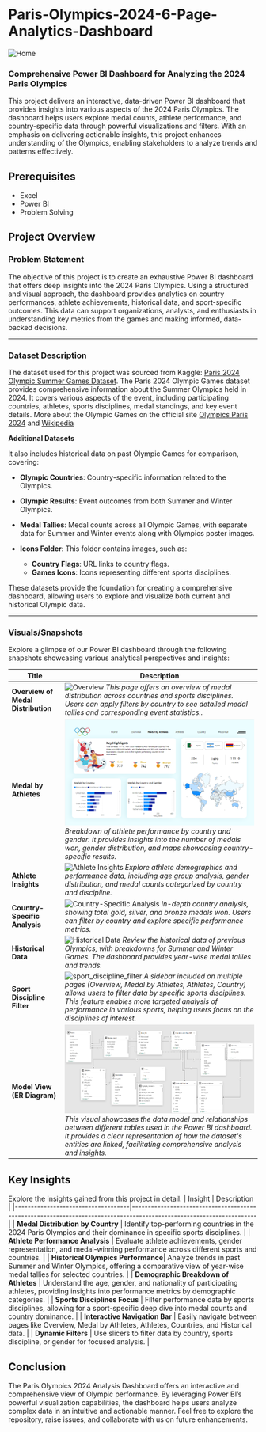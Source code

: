 # Paris-Olympics-2024-6-Page-Analytics-Dashboard
![Home](assets/Slides/Home.png)
### Comprehensive Power BI Dashboard for Analyzing the 2024 Paris Olympics
This project delivers an interactive, data-driven Power BI dashboard that provides insights into various aspects of the 2024 Paris Olympics. The dashboard helps users explore medal counts, athlete performance, and country-specific data through powerful visualizations and filters. With an emphasis on delivering actionable insights, this project enhances understanding of the Olympics, enabling stakeholders to analyze trends and patterns effectively.

## Prerequisites
- Excel
- Power BI
- Problem Solving


## Project Overview
### Problem Statement

The objective of this project is to create an exhaustive Power BI dashboard that offers deep insights into the 2024 Paris Olympics. Using a structured and visual approach, the dashboard provides analytics on country performances, athlete achievements, historical data, and sport-specific outcomes. This data can support organizations, analysts, and enthusiasts in understanding key metrics from the games and making informed, data-backed decisions.

---

### Dataset Description
The dataset used for this project was sourced from Kaggle: [Paris 2024 Olympic Summer Games Dataset](https://www.kaggle.com/datasets/piterfm/paris-2024-olympic-summer-games/data). The Paris 2024 Olympic Games dataset provides comprehensive information about the Summer Olympics held in 2024. It covers various aspects of the event, including participating countries, athletes, sports disciplines, medal standings, and key event details. More about the Olympic Games on the official site [Olympics Paris 2024](https://olympics.com/en/paris-2024) and [Wikipedia](https://en.wikipedia.org/wiki/2024_Summer_Olympics)

**Additional Datasets**

It also includes historical data on past Olympic Games for comparison, covering:
- **Olympic Countries**: Country-specific information related to the Olympics.
- **Olympic Results**: Event outcomes from both Summer and Winter Olympics.
- **Medal Tallies**: Medal counts across all Olympic Games, with separate data for Summer and Winter events along with Olympics poster images.

- **Icons Folder**: This folder contains images, such as:
  - **Country Flags**: URL links to country flags.
  - **Games Icons**: Icons representing different sports disciplines.
  
These datasets provide the foundation for creating a comprehensive dashboard, allowing users to explore and visualize both current and historical Olympic data.

---

### Visuals/Snapshots

Explore a glimpse of our Power BI dashboard through the following snapshots showcasing various analytical perspectives and insights:

| Title | Description |
| --- | --- |
| **Overview of Medal Distribution** |  ![Overview](assets/Slides/Overview.png) *This page offers an overview of medal distribution across countries and sports disciplines. Users can apply filters by country to see detailed medal tallies and corresponding event statistics..*|
| **Medal by Athletes** | ![Medal by Athletes](https://github.com/Adityathere/Paris-Olympics-2024-Analysis/blob/main/assets/Slides/Medal%20by%20Athletes.png)  *Breakdown of athlete performance by country and gender. It provides insights into the number of medals won, gender distribution, and maps showcasing country-specific results.*|
| **Athlete Insights** | ![Athlete Insights](assets/Slides/Athletes.png) *Explore athlete demographics and performance data, including age group analysis, gender distribution, and medal counts categorized by country and discipline.* |
| **Country-Specific Analysis** | ![Country-Specific Analysis](assets/Slides/Country.png)  *In-depth country analysis, showing total gold, silver, and bronze medals won. Users can filter by country and explore specific performance metrics.*|
| **Historical Data** | ![Historical Data](assets/Slides/Historical.png) *Review the historical data of previous Olympics, with breakdowns for Summer and Winter Games. The dashboard provides year-wise medal tallies and trends.*|
| **Sport Discipline Filter** | ![sport_discipline_filter](assets/Slides/Sidebar.png) *A sidebar included on multiple pages (Overview, Medal by Athletes, Athletes, Country) allows users to filter data by specific sports disciplines. This feature enables more targeted analysis of performance in various sports, helping users focus on the disciplines of interest.* |
| **Model View (ER Diagram)** | ![model_view](https://github.com/Adityathere/Paris-Olympics-2024-Analysis/blob/main/assets/Slides/ER%20Diagram.png) *This visual showcases the data model and relationships between different tables used in the Power BI dashboard. It provides a clear representation of how the dataset's entities are linked, facilitating comprehensive analysis and insights.* |



## Key Insights
Explore the insights gained from this project in detail:
| Insight                            | Description                                                                                                         |
|------------------------------------|---------------------------------------------------------------------------------------------------------------------|
| **Medal Distribution by Country**  | Identify top-performing countries in the 2024 Paris Olympics and their dominance in specific sports disciplines.      |
| **Athlete Performance Analysis**   | Evaluate athlete achievements, gender representation, and medal-winning performance across different sports and countries. |
| **Historical Olympics Performance**| Analyze trends in past Summer and Winter Olympics, offering a comparative view of year-wise medal tallies for selected countries. |
| **Demographic Breakdown of Athletes** | Understand the age, gender, and nationality of participating athletes, providing insights into performance metrics by demographic categories. |
| **Sports Disciplines Focus**       | Filter performance data by sports disciplines, allowing for a sport-specific deep dive into medal counts and country dominance. |
| **Interactive Navigation Bar**     | Easily navigate between pages like Overview, Medal by Athletes, Athletes, Countries, and Historical data.           |
| **Dynamic Filters**                | Use slicers to filter data by country, sports discipline, or gender for focused analysis.                           |



## Conclusion

The Paris Olympics 2024 Analysis Dashboard offers an interactive and comprehensive view of Olympic performance. By leveraging Power BI’s powerful visualization capabilities, the dashboard helps users analyze complex data in an intuitive and actionable manner. Feel free to explore the repository, raise issues, and collaborate with us on future enhancements.
